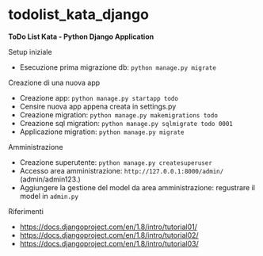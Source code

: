 # todolist_kata_django
**ToDo List Kata - Python Django Application**

Setup iniziale
- Esecuzione prima migrazione db: `python manage.py migrate` 

Creazione di una nuova app
- Creazione app: `python manage.py startapp todo`
- Censire nuova app appena creata in settings.py
- Creazione migration: `python manage.py makemigrations todo`
- Creazione sql migration: `python manage.py sqlmigrate todo 0001`
- Applicazione migration: `python manage.py migrate`

Amministrazione
- Creazione superutente: `python manage.py createsuperuser`
- Accesso area amministrazione: `http://127.0.0.1:8000/admin/` (admin/admin123.)
- Aggiungere la gestione del model da area amministrazione: regustrare il model in `admin.py`

Riferimenti
- https://docs.djangoproject.com/en/1.8/intro/tutorial01/
- https://docs.djangoproject.com/en/1.8/intro/tutorial02/
- https://docs.djangoproject.com/en/1.8/intro/tutorial03/